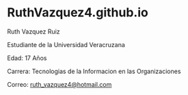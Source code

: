 # RuthVazquez4.github.io

Ruth Vazquez Ruiz

Estudiante de la Universidad Veracruzana

Edad: 17 Años

Carrera: Tecnologias de la Informacion en las Organizaciones

Correo: ruth_vazquez4@hotmail.com
